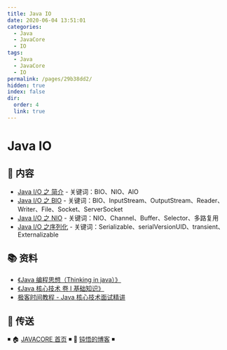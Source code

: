 ```yaml
---
title: Java IO
date: 2020-06-04 13:51:01
categories:
  - Java
  - JavaCore
  - IO
tags:
  - Java
  - JavaCore
  - IO
permalink: /pages/29b38dd2/
hidden: true
index: false
dir:
  order: 4
  link: true
---
```


# Java IO

## 📖 内容

- [Java I/O 之 简介](Java_IO_简介.md) - 关键词：BIO、NIO、AIO
- [Java I/O 之 BIO](Java_IO_BIO.md) - 关键词：BIO、InputStream、OutputStream、Reader、Writer、File、Socket、ServerSocket
- [Java I/O 之 NIO](Java_IO_NIO.md) - 关键词：NIO、Channel、Buffer、Selector、多路复用
- [Java I/O 之序列化](Java_IO_序列化.md) - 关键词：Serializable、serialVersionUID、transient、Externalizable

## 📚 资料

- [《Java 编程思想（Thinking in java）》](https://book.douban.com/subject/2130190/)
- [《Java 核心技术 卷 I 基础知识》](https://book.douban.com/subject/26880667/)
- [极客时间教程 - Java 核心技术面试精讲](https://time.geekbang.org/column/intro/82)

## 🚪 传送

◾ 🏠 [JAVACORE 首页](https://github.com/dunwu/javacore/) ◾ 🎯 [钝悟的博客](https://dunwu.github.io/waterdrop/) ◾

